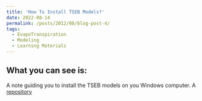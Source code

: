 ```yaml
---
title: 'How To Install TSEB Models?'
date: 2022-08-14
permalink: /posts/2012/08/blog-post-4/
tags:
  - EvapoTranspiration
  - Modeling
  - Learning Materials
---
```


What you can see is:
------
A note guiding you to install the TSEB models on you Windows computer.
A [repository](https://github.com/RuiGao9/Group_Materials)
